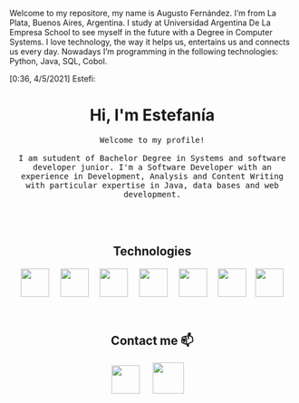 Welcome to my repositore, my name is Augusto Fernández. I’m from La Plata, Buenos Aires, Argentina. 
I study at Universidad Argentina De La Empresa School to see myself in the future with a Degree in Computer Systems.
I love technology, the way it helps us, entertains us and connects us every day. 
Nowadays I’m programming in the following technologies: Python, Java, SQL, Cobol.



<!---
Augusto-FG/Augusto-FG is a ✨ special ✨ repository because its `README.md` (this file) appears on your GitHub profile.
You can click the Preview link to take a look at your changes.
--->

[0:36, 4/5/2021] Estefi: <h1 align="center"> Hi, I'm Estefanía</h1>

<p align="center">
  <samp>
Welcome to my profile!<br/>
<br/>
I am sutudent of Bachelor Degree in Systems and software developer junior. I'm a Software Developer with an experience in Development, Analysis and Content Writing with particular
expertise in Java, data bases and web development.
  </samp><br><br>
<br><br>
  
  <h2 align="center">Technologies</h2>
<p align="center">
   <img src="Images/java.png" width="50" height="50" /> &nbsp; &nbsp;
   <img src="Images/piton.png" width="50" height="50" /> &nbsp; &nbsp;
   <img src="Images/cobol.png" width="50" height="50" /> &nbsp; &nbsp;
   <img src="Images/sql.png" width="50" height="50" /> &nbsp; &nbsp;
   <img src="Images/java-script.png" width="50" height="50" /> &nbsp; &nbsp;
   <img src="Images/html-5.png" width="50" height="50" />&nbsp; &nbsp;
   <img src="Images/css-3.png" width="50" height="50" />
</p>
<br/>

<h2 align="center"> Contact me 📫 </h2>
<p align="center">
  <a target="_blank"href="https://www.linkedin.com/in/maria-estefania-sassone"><img src="Images/linkedin.png" width="50" height="50" /></a>&nbsp; &nbsp; &nbsp; 
  <a target="_blank"href="mailto:estefaniasassone@gmail.com"><img src="Images/gmail (1).png" width="55" height="55" /></a>&nbsp;&nbsp;&nbsp;&nbsp;

</p>
